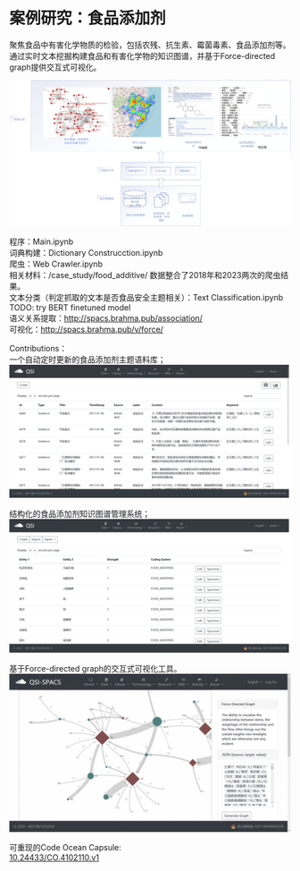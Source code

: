 # 案例研究：食品添加剂

聚焦食品中有害化学物质的检验，包括农残、抗生素、霉菌毒素、食品添加剂等。
通过实时文本挖掘构建食品和有害化学物的知识图谱，并基于Force-directed graph提供交互式可视化。

<img src='design.png'>

程序：Main.ipynb  
词典构建：Dictionary Construcction.ipynb  
爬虫：Web Crawler.ipynb   
相关材料：/case_study/food_additive/  数据整合了2018年和2023两次的爬虫结果。  
文本分类（判定抓取的文本是否食品安全主题相关）：Text Classification.ipynb  TODO: try BERT finetuned model   
语义关系提取：http://spacs.brahma.pub/association/   
可视化：http://spacs.brahma.pub/v/force/ 

Contributions：  
一个自动定时更新的食品添加剂主题语料库；
<img src='text_corpus.png'>

结构化的食品添加剂知识图谱管理系统；
<img src='knowledge_graph.png'>

基于Force-directed graph的交互式可视化工具。
<img src='fdg.gif'>

可重现的Code Ocean Capsule:  
[10.24433/CO.4102110.v1](https://doi.org/10.24433/CO.4102110.v1)